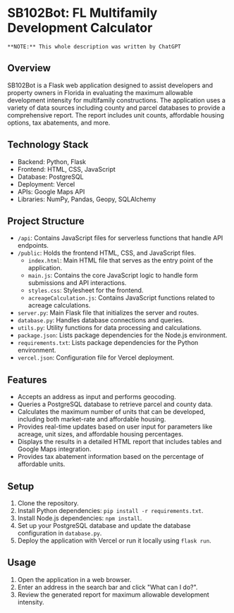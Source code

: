 # SB102Bot: FL Multifamily Development Calculator

`**NOTE:** This whole description was written by ChatGPT`

## Overview
SB102Bot is a Flask web application designed to assist developers and property owners in Florida in evaluating the maximum allowable development intensity for multifamily constructions. The application uses a variety of data sources including county and parcel databases to provide a comprehensive report. The report includes unit counts, affordable housing options, tax abatements, and more.

## Technology Stack
- Backend: Python, Flask
- Frontend: HTML, CSS, JavaScript
- Database: PostgreSQL
- Deployment: Vercel
- APIs: Google Maps API
- Libraries: NumPy, Pandas, Geopy, SQLAlchemy

## Project Structure
- `/api`: Contains JavaScript files for serverless functions that handle API endpoints.
- `/public`: Holds the frontend HTML, CSS, and JavaScript files.
  - `index.html`: Main HTML file that serves as the entry point of the application.
  - `main.js`: Contains the core JavaScript logic to handle form submissions and API interactions.
  - `styles.css`: Stylesheet for the frontend.
  - `acreageCalculation.js`: Contains JavaScript functions related to acreage calculations.
- `server.py`: Main Flask file that initializes the server and routes.
- `database.py`: Handles database connections and queries.
- `utils.py`: Utility functions for data processing and calculations.
- `package.json`: Lists package dependencies for the Node.js environment.
- `requirements.txt`: Lists package dependencies for the Python environment.
- `vercel.json`: Configuration file for Vercel deployment.

## Features
- Accepts an address as input and performs geocoding.
- Queries a PostgreSQL database to retrieve parcel and county data.
- Calculates the maximum number of units that can be developed, including both market-rate and affordable housing.
- Provides real-time updates based on user input for parameters like acreage, unit sizes, and affordable housing percentages.
- Displays the results in a detailed HTML report that includes tables and Google Maps integration.
- Provides tax abatement information based on the percentage of affordable units.

## Setup
1. Clone the repository.
2. Install Python dependencies: `pip install -r requirements.txt`.
3. Install Node.js dependencies: `npm install`.
4. Set up your PostgreSQL database and update the database configuration in `database.py`.
5. Deploy the application with Vercel or run it locally using `flask run`.

## Usage
1. Open the application in a web browser.
2. Enter an address in the search bar and click "What can I do?".
3. Review the generated report for maximum allowable development intensity.

